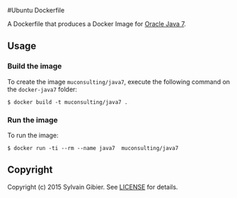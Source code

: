 #Ubuntu Dockerfile

A Dockerfile that produces a Docker Image for [Oracle Java 7](http://www.oracle.com/).

## Usage

### Build the image

To create the image `muconsulting/java7`, execute the following command on the `docker-java7` folder:

```
$ docker build -t muconsulting/java7 .
```

### Run the image

To run the image:

```
$ docker run -ti --rm --name java7  muconsulting/java7
```

## Copyright

Copyright (c) 2015 Sylvain Gibier. See [LICENSE](https://github.com/muconsulting/docker-java7/blob/master/LICENSE) for details.
